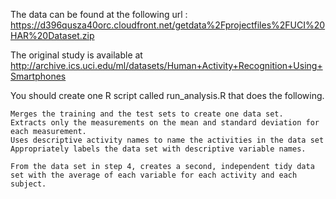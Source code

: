 The data can be found at the following url :
https://d396qusza40orc.cloudfront.net/getdata%2Fprojectfiles%2FUCI%20HAR%20Dataset.zip 

The original study is available at http://archive.ics.uci.edu/ml/datasets/Human+Activity+Recognition+Using+Smartphones

You should create one R script called run_analysis.R that does the following. 

    Merges the training and the test sets to create one data set.
    Extracts only the measurements on the mean and standard deviation for each measurement. 
    Uses descriptive activity names to name the activities in the data set
    Appropriately labels the data set with descriptive variable names. 

    From the data set in step 4, creates a second, independent tidy data set with the average of each variable for each activity and each subject.
